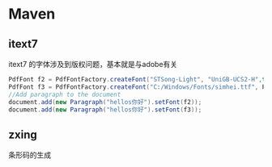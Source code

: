 # Maven

## itext7

itext7 的字体涉及到版权问题，基本就是与adobe有关

```java
PdfFont f2 = PdfFontFactory.createFont("STSong-Light", "UniGB-UCS2-H",true);
PdfFont f3 = PdfFontFactory.createFont("C:/Windows/Fonts/simhei.ttf", PdfEncodings.IDENTITY_H,true);
//Add paragraph to the document
document.add(new Paragraph("hellos你好").setFont(f2));
document.add(new Paragraph("hellos你好").setFont(f3));
```

## zxing

条形码的生成
